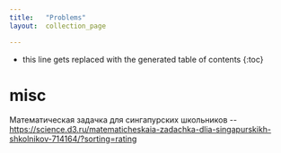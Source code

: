 ```yaml
---
title:   "Problems"
layout:  collection_page

---
```


* this line gets replaced with the generated table of contents
{:toc}


# misc

Математическая задачка для сингапурских школьников -- <https://science.d3.ru/matematicheskaia-zadachka-dlia-singapurskikh-shkolnikov-714164/?sorting=rating>


